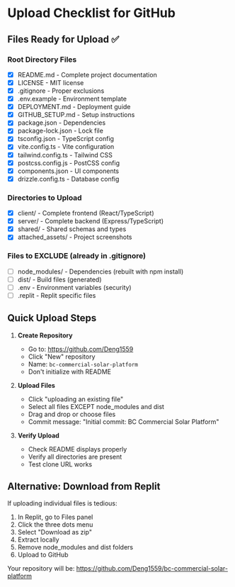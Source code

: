 # Upload Checklist for GitHub

## Files Ready for Upload ✅

### Root Directory Files
- [x] README.md - Complete project documentation
- [x] LICENSE - MIT license
- [x] .gitignore - Proper exclusions
- [x] .env.example - Environment template
- [x] DEPLOYMENT.md - Deployment guide
- [x] GITHUB_SETUP.md - Setup instructions
- [x] package.json - Dependencies
- [x] package-lock.json - Lock file
- [x] tsconfig.json - TypeScript config
- [x] vite.config.ts - Vite configuration
- [x] tailwind.config.ts - Tailwind CSS
- [x] postcss.config.js - PostCSS config
- [x] components.json - UI components
- [x] drizzle.config.ts - Database config

### Directories to Upload
- [x] client/ - Complete frontend (React/TypeScript)
- [x] server/ - Complete backend (Express/TypeScript)
- [x] shared/ - Shared schemas and types
- [x] attached_assets/ - Project screenshots

### Files to EXCLUDE (already in .gitignore)
- [ ] node_modules/ - Dependencies (rebuilt with npm install)
- [ ] dist/ - Build files (generated)
- [ ] .env - Environment variables (security)
- [ ] .replit - Replit specific files

## Quick Upload Steps

1. **Create Repository**
   - Go to: https://github.com/Deng1559
   - Click "New" repository
   - Name: `bc-commercial-solar-platform`
   - Don't initialize with README

2. **Upload Files**
   - Click "uploading an existing file"
   - Select all files EXCEPT node_modules and dist
   - Drag and drop or choose files
   - Commit message: "Initial commit: BC Commercial Solar Platform"

3. **Verify Upload**
   - Check README displays properly
   - Verify all directories are present
   - Test clone URL works

## Alternative: Download from Replit

If uploading individual files is tedious:
1. In Replit, go to Files panel
2. Click the three dots menu
3. Select "Download as zip"
4. Extract locally
5. Remove node_modules and dist folders
6. Upload to GitHub

Your repository will be: https://github.com/Deng1559/bc-commercial-solar-platform